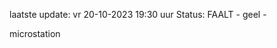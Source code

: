 laatste update: 
vr 20-10-2023 19:30   uur 
Status: FAALT - geel - 
<div class="service Y">microstation</div>